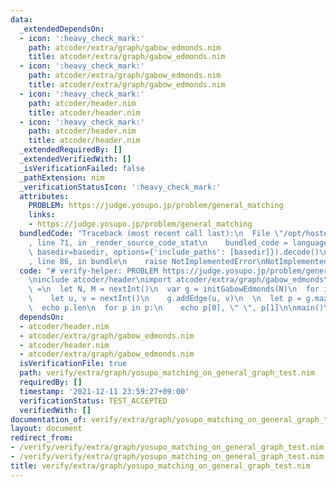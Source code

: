 ```yaml
---
data:
  _extendedDependsOn:
  - icon: ':heavy_check_mark:'
    path: atcoder/extra/graph/gabow_edmonds.nim
    title: atcoder/extra/graph/gabow_edmonds.nim
  - icon: ':heavy_check_mark:'
    path: atcoder/extra/graph/gabow_edmonds.nim
    title: atcoder/extra/graph/gabow_edmonds.nim
  - icon: ':heavy_check_mark:'
    path: atcoder/header.nim
    title: atcoder/header.nim
  - icon: ':heavy_check_mark:'
    path: atcoder/header.nim
    title: atcoder/header.nim
  _extendedRequiredBy: []
  _extendedVerifiedWith: []
  _isVerificationFailed: false
  _pathExtension: nim
  _verificationStatusIcon: ':heavy_check_mark:'
  attributes:
    PROBLEM: https://judge.yosupo.jp/problem/general_matching
    links:
    - https://judge.yosupo.jp/problem/general_matching
  bundledCode: "Traceback (most recent call last):\n  File \"/opt/hostedtoolcache/Python/3.10.1/x64/lib/python3.10/site-packages/onlinejudge_verify/documentation/build.py\"\
    , line 71, in _render_source_code_stat\n    bundled_code = language.bundle(stat.path,\
    \ basedir=basedir, options={'include_paths': [basedir]}).decode()\n  File \"/opt/hostedtoolcache/Python/3.10.1/x64/lib/python3.10/site-packages/onlinejudge_verify/languages/nim.py\"\
    , line 86, in bundle\n    raise NotImplementedError\nNotImplementedError\n"
  code: "# verify-helper: PROBLEM https://judge.yosupo.jp/problem/general_matching\n\
    \ninclude atcoder/header\nimport atcoder/extra/graph/gabow_edmonds\n\nproc main()\
    \ =\n  let N, M = nextInt()\n  var g = initGabowEdmonds(N)\n  for i in 0..<M:\n\
    \    let u, v = nextInt()\n    g.addEdge(u, v)\n  \n  let p = g.maxMatching()\n\
    \  echo p.len\n  for p in p:\n    echo p[0], \" \", p[1]\n\nmain()\n"
  dependsOn:
  - atcoder/header.nim
  - atcoder/extra/graph/gabow_edmonds.nim
  - atcoder/header.nim
  - atcoder/extra/graph/gabow_edmonds.nim
  isVerificationFile: true
  path: verify/extra/graph/yosupo_matching_on_general_graph_test.nim
  requiredBy: []
  timestamp: '2021-12-11 23:59:27+09:00'
  verificationStatus: TEST_ACCEPTED
  verifiedWith: []
documentation_of: verify/extra/graph/yosupo_matching_on_general_graph_test.nim
layout: document
redirect_from:
- /verify/verify/extra/graph/yosupo_matching_on_general_graph_test.nim
- /verify/verify/extra/graph/yosupo_matching_on_general_graph_test.nim.html
title: verify/extra/graph/yosupo_matching_on_general_graph_test.nim
---
```

